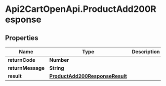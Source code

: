 # Api2CartOpenApi.ProductAdd200Response

## Properties

Name | Type | Description | Notes
------------ | ------------- | ------------- | -------------
**returnCode** | **Number** |  | [optional] 
**returnMessage** | **String** |  | [optional] 
**result** | [**ProductAdd200ResponseResult**](ProductAdd200ResponseResult.md) |  | [optional] 



